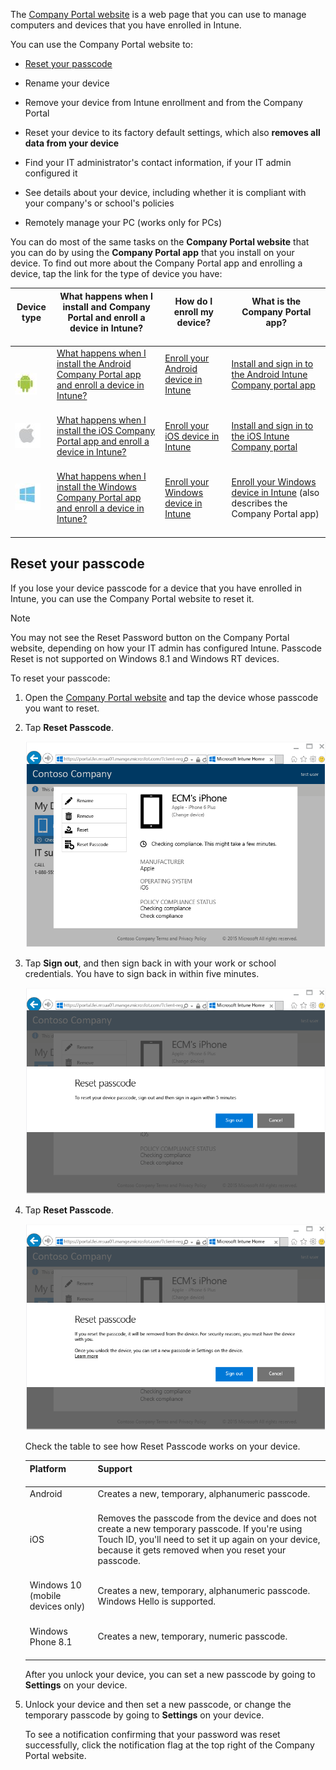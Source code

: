 The [Company Portal website](http://portal.manage.microsoft.com) is a web page that you can use to manage computers and devices that you have enrolled in Intune.

You can use the Company Portal website  to:

- [Reset your passcode](#BKMK_iwp_reset_passcode)

- Rename your device

- Remove your device from Intune enrollment and from the Company Portal

- Reset your device to its factory default settings, which also  **removes all data from your device**

- Find your IT administrator's contact information, if your IT admin configured it

- See details about your device, including whether it is compliant with your company's or school's policies

- Remotely manage your PC (works only for PCs)

You can do most of the same tasks on the **Company Portal website** that you can do by using the **Company Portal app** that you install on your device. To find out more about the Company Portal app and enrolling a device, tap the link for the type of device you have:

|Device type <br /> <br />|What happens when I install and Company Portal and enroll a device in Intune? <br /> <br />|How do I enroll my device? <br /> <br />|What is the Company Portal app? <br /> <br />|
|---------------|---------------------------------------------------------------------------------|------------------------------|-----------------------------------|
| <br /> <br />![](../Image/Enroll-Android_logo.JPG) <br /> <br />|[What happens when I install the Android Company Portal app and enroll a device in Intune?](http://technet.microsoft.com/library/mt502762.aspx#BKMK_andr_what_happs_add) <br /> <br />|[Enroll your Android device in Intune](http://technet.microsoft.com/library/mt502762.aspx#BKMK_andr_enroll_devc) <br /> <br />|[Install and sign in to the Android Intune Company portal app](http://technet.microsoft.com/library/mt502762.aspx#BKMK_andr_install_cp_app) <br /> <br />|
|![](../Image/Enroll-Apple_logo.JPG) <br /> <br />|[What happens when I install the iOS Company Portal app and enroll a device in Intune?](http://technet.microsoft.com/library/mt598622.aspx#BKMK_ios_what_happ_enroll) <br /> <br />|[Enroll your iOS device in Intune](http://technet.microsoft.com/library/mt598622.aspx#BKMK_ios_enroll_your_device) <br /> <br />|[Install and sign in to the iOS Intune Company portal](http://technet.microsoft.com/library/mt598622.aspx#BKMK_ios_signin_cp) <br /> <br />|
|![](../Image/Enroll-windows_logo.JPG) <br /> <br />|[What happens when I install the Windows Company Portal app and enroll a device in Intune?](http://technet.microsoft.com/library/mt427782.aspx#BKMK_what_happns_enroll_all) <br /> <br />|[Enroll your Windows device in Intune](http://technet.microsoft.com/library/mt427782.aspx#BKMK_windows_enroll_instrucs) <br /> <br />|[Enroll your Windows device in Intune](http://technet.microsoft.com/library/mt427782.aspx#BKMK_windows_enroll_instrucs) (also describes the Company Portal app) <br /> <br />|

## <a name="BKMK_iwp_reset_passcode"></a>Reset your passcode
If you lose your device passcode for a device that you have enrolled in Intune, you can use the Company Portal website to reset it.

> [!NOTE]
> You may not see the Reset Password button on the Company Portal website, depending on how your IT admin has configured Intune. Passcode Reset is not supported on Windows 8.1 and Windows RT devices.

To reset your passcode:

1. Open the [Company Portal website](http://portal.manage.microsoft.com) and tap the device whose passcode you want to reset.

2. Tap **Reset Passcode**.

   ![](../Image/IW_Help_pics/iwp_1_tap_reset_passcode.png)

3. Tap **Sign out**, and then sign back in with your work or school credentials. You have to sign back in within five minutes.

   ![](../Image/IW_Help_pics/iwp_2_sign_out.png)

4. Tap **Reset Passcode**.

   ![](../Image/IW_Help_pics/iwp_3_tap_reset_passcode_after_signin.png)

   Check the table to see how Reset Passcode works on your device.

   |Platform <br /> <br />|Support <br /> <br />|
   |------------|-----------|
   |Android <br /> <br />|Creates a new, temporary, alphanumeric passcode. <br /> <br />|
   |iOS <br /> <br />|Removes the passcode from the device and does not create a new temporary passcode. If you're using Touch ID, you'll need to set it up again on your device, because it gets removed when you reset your passcode. <br /> <br />|
   |Windows 10 (mobile devices only) <br /> <br />|Creates a new, temporary, alphanumeric passcode. Windows Hello is supported. <br /> <br />|
   |Windows Phone 8.1 <br /> <br />|Creates a new,  temporary, numeric passcode. <br /> <br />|
   After you unlock your device, you can set a new passcode by going to **Settings** on your device.

5. Unlock your device and then set a new passcode, or change the temporary passcode by going to **Settings** on your device.

   To see a notification confirming that your password was reset successfully, click the notification flag at the top right of the Company Portal website.

